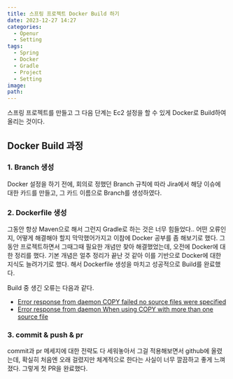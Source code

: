 ```yaml
---
title: 스프링 프로젝트 Docker Build 하기
date: 2023-12-27 14:27
categories:
  - Openur
  - Setting
tags:
  - Spring
  - Docker
  - Gradle
  - Project
  - Setting
image: 
path:
---
```


스프링 프로젝트를 만들고 그 다음 단계는 Ec2 설정을 할 수 있게 Docker로 Build하여 올리는 것이다.

## Docker Build 과정
### 1. Branch 생성
Docker 설정을 하기 전에, 회의로 정했던 Branch 규칙에 따라 Jira에서 해당 이슈에 대한 카드를 만들고, 그 카드 이름으로 Branch를 생성하였다.

### 2. Dockerfile 생성
그동안 항상 Maven으로 해서 그런지 Gradle로 하는 것은 너무 힘들었다.. 어떤 오류인지, 어떻게 해결해야 할지 막막했어가지고 이참에 Docker 공부를 좀 해보기로 했다. 그동안 프로젝트하면서 그때그때 필요한 개념만 찾아 해결했었는데, 오전에 Docker에 대한 정리를 했다. 기본 개념은 얼추 정리가 끝난 것 같아 이를 기반으로 Docker에 대한 지식도 늘려가기로 했다. 해서 Dockerfile 생성을 마치고 성공적으로 Build를 완료했다. 

Build 중 생긴 오류는 다음과 같다.
+ [Error response from daemon COPY failed no source files were specified](https://sonjh919.github.io/posts/Error-response-from-daemon-COPY-failed-no-source-files-were-specified)
+ [Error response from daemon When using COPY with more than one source file](https://sonjh919.github.io/posts/Error-response-from-daemon-When-using-COPY-with-more-than-one-source-file)

### 3. commit & push & pr
commit과 pr 메세지에 대한 전략도 다 세워놓아서 그걸 적용해보면서 github에 올렸는데, 확실히 처음엔 오래 걸렸지만 체계적으로 한다는 사실이 너무 깔끔하고 좋게 느껴졌다. 그렇게 첫 PR을 완료했다.
